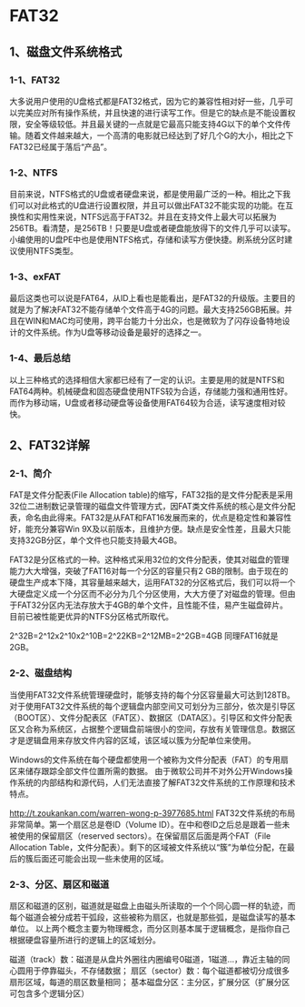 # FAT32

## 1、磁盘文件系统格式

### 1-1、**FAT32**
大多说用户使用的U盘格式都是FAT32格式，因为它的兼容性相对好一些，几乎可以完美应对所有操作系统，并且快速的进行读写工作。但是它的缺点是不能设置权限，安全等级较低。并且最关键的一点就是它最高只能支持4G以下的单个文件传输。随着文件越来越大，一个高清的电影就已经达到了好几个G的大小，相比之下FAT32已经属于落后“产品”。

### 1-2、**NTFS**
目前来说，NTFS格式的U盘或者硬盘来说，都是使用最广泛的一种。相比之下我们可以对此格式的U盘进行设置权限，并且可以做出FAT32不能实现的功能。在互换性和实用性来说，NTFS远高于FAT32。并且在支持文件上最大可以拓展为256TB。看清楚，是256TB！只要是U盘或者硬盘能放得下的文件几乎可以读写。小编使用的U盘PE中也是使用NTFS格式，存储和读写方便快捷。刷系统分区时建议使用NTFS类型。

### 1-3、**exFAT**
最后这类也可以说是FAT64，从ID上看也是能看出，是FAT32的升级版。主要目的就是为了解决FAT32不能存储单个文件高于4G的问题。最大支持256GB拓展。并且在WIN和MAC均可使用，跨平台能力十分出众，也是微软为了闪存设备特地设计的文件系统。作为U盘等移动设备是最好的选择之一。

### 1-4、**最后总结**
以上三种格式的选择相信大家都已经有了一定的认识。主要是用的就是NTFS和FAT64两种。机械硬盘和固态硬盘使用NTFS较为合适，存储能力强和通用性好。而作为移动端，U盘或者移动硬盘等设备使用FAT64较为合适，读写速度相对较快。

## 2、FAT32详解

### 2-1、简介
FAT是文件分配表(File Allocation table)的缩写，FAT32指的是文件分配表是采用32位二进制数记录管理的磁盘文件管理方式，因FAT类文件系统的核心是文件分配表，命名由此得来。FAT32是从FAT和FAT16发展而来的，优点是稳定性和兼容性好，能充分兼容Win 9X及以前版本，且维护方便。缺点是安全性差，且最大只能支持32GB分区，单个文件也只能支持最大4GB。

FAT32是分区格式的一种。这种格式采用32位的文件分配表，使其对磁盘的管理能力大大增强，突破了FAT16对每一个分区的容量只有2 GB的限制。由于现在的硬盘生产成本下降，其容量越来越大，运用FAT32的分区格式后，我们可以将一个大硬盘定义成一个分区而不必分为几个分区使用，大大方便了对磁盘的管理。但由于FAT32分区内无法存放大于4GB的单个文件，且性能不佳，易产生磁盘碎片。目前已被性能更优异的NTFS分区格式所取代。

2^32B=2^12x2^10x2^10B=2^22KB=2^12MB=2^2GB=4GB
同理FAT16就是2GB。

### 2-2、磁盘结构
当使用FAT32文件系统管理硬盘时，能够支持的每个分区容量最大可达到128TB。对于使用FAT32文件系统的每个逻辑盘内部空间又可划分为三部分，依次是引导区（BOOT区）、文件分配表区（FAT区）、数据区（DATA区）。引导区和文件分配表区又合称为系统区，占据整个逻辑盘前端很小的空间，存放有关管理信息。数据区才是逻辑盘用来存放文件内容的区域，该区域以簇为分配单位来使用。

Windows的文件系统在每个硬盘都使用一个被称为文件分配表（FAT）的专用扇区来储存跟踪全部文件位置所需的数据。
由于微软公司并不对外公开Windows操作系统的内部结构和源代码，人们无法直接了解FAT32文件系统的工作原理和技术特点。

http://t.zoukankan.com/warren-wong-p-3977685.html
FAT32文件系统的布局非常简单。第一个扇区总是卷ID（Volume ID）。在中和卷ID之后总是跟着一些未被使用的保留扇区（reserved sectors）。在保留扇区后面是两个FAT（File Allocation Table，文件分配表）。剩下的区域被文件系统以“簇”为单位分配，在最后的簇后面还可能会出现一些未使用的区域。

### 2-3、分区、扇区和磁道
扇区和磁道的区别，磁道就是磁盘上由磁头所读取的一个个同心圆一样的轨迹，而每个磁道会被分成若干弧段，这些被称为扇区，也就是那些弧，是磁盘读写的基本单位。
以上两个概念主要为物理概念，而分区则基本属于逻辑概念，是指你自己根据硬盘容量所进行的逻辑上的区域划分。

磁道（track）数：磁道是从盘片外圈往内圈编号0磁道，1磁道…，靠近主轴的同心圆用于停靠磁头，不存储数据；
扇区（sector）数：每个磁道都被切分成很多扇形区域，每道的扇区数量相同；
基本磁盘分区：主分区，扩展分区（扩展分区可包含多个逻辑分区）
